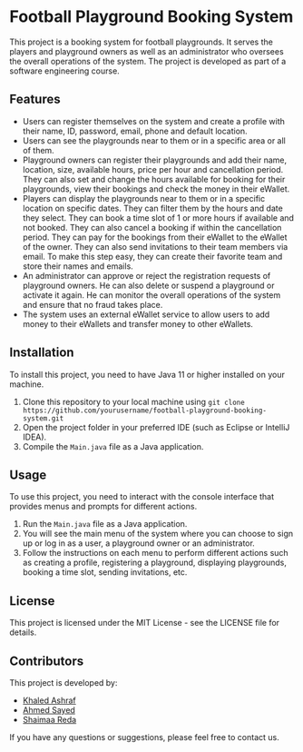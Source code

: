 # Football Playground Booking System

This project is a booking system for football playgrounds. It serves the players and playground owners as well as an administrator who oversees the overall operations of the system. The project is developed as part of a software engineering course.

## Features

- Users can register themselves on the system and create a profile with their name, ID, password, email, phone and default location.
- Users can see the playgrounds near to them or in a specific area or all of them.
- Playground owners can register their playgrounds and add their name, location, size, available hours, price per hour and cancellation period. They can also set and change the hours available for booking for their playgrounds, view their bookings and check the money in their eWallet.
- Players can display the playgrounds near to them or in a specific location on specific dates. They can filter them by the hours and date they select. They can book a time slot of 1 or more hours if available and not booked. They can also cancel a booking if within the cancellation period. They can pay for the bookings from their eWallet to the eWallet of the owner. They can also send invitations to their team members via email. To make this step easy, they can create their favorite team and store their names and emails.
- An administrator can approve or reject the registration requests of playground owners. He can also delete or suspend a playground or activate it again. He can monitor the overall operations of the system and ensure that no fraud takes place.
- The system uses an external eWallet service to allow users to add money to their eWallets and transfer money to other eWallets.

## Installation

To install this project, you need to have Java 11 or higher installed on your machine.

1. Clone this repository to your local machine using `git clone https://github.com/yourusername/football-playground-booking-system.git`
2. Open the project folder in your preferred IDE (such as Eclipse or IntelliJ IDEA).
3. Compile the `Main.java` file as a Java application.

## Usage

To use this project, you need to interact with the console interface that provides menus and prompts for different actions.

1. Run the `Main.java` file as a Java application.
2. You will see the main menu of the system where you can choose to sign up or log in as a user, a playground owner or an administrator.
3. Follow the instructions on each menu to perform different actions such as creating a profile, registering a playground, displaying playgrounds, booking a time slot, sending invitations, etc.

## License

This project is licensed under the MIT License - see the LICENSE file for details.

## Contributors

This project is developed by:

- [Khaled Ashraf](https://github.com/KhaledAshrafH)
- [Ahmed Sayed](https://github.com/AhmedSayed117)
- [Shaimaa Reda](https://github.com/Shimaa-reda)

If you have any questions or suggestions, please feel free to contact us.
